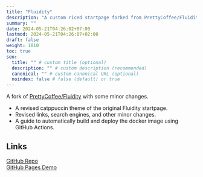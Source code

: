 ```yaml
---
title: "Fluidity"
description: "A custom riced startpage forked from PrettyCoffee/Fluidity."
summary: ""
date: 2024-05-21T04:26:02+07:00
lastmod: 2024-05-21T04:26:07+02:00
draft: false
weight: 1010
toc: true
seo:
  title: "" # custom title (optional)
  description: "" # custom description (recommended)
  canonical: "" # custom canonical URL (optional)
  noindex: false # false (default) or true
---
```


A fork of [PrettyCoffee/Fluidity](https://github.com/PrettyCoffee/fluidity) with some minor changes.

* A revised catppuccin theme of the original Fluidity startpage.
* Revised links, search engines, and other minor changes.
* A guide to automatically build and deploy the docker image using GitHub Actions.

## Links

[GitHub Repo](https://https://github.com/igotQweston/fluidity/)\
[GitHub Pages Demo](https://igotqweston.github.io/fluidity)
